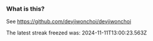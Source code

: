 
### What is this?

See https://github.com/devjiwonchoi/devjiwonchoi

The latest streak freezed was: 2024-11-11T13:00:23.563Z
